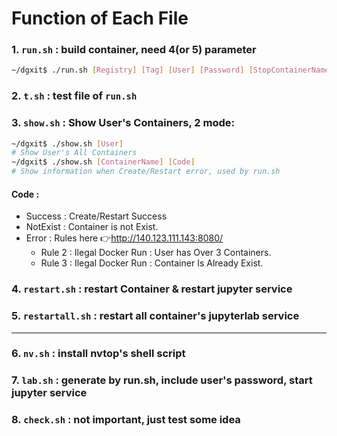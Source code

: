 # Function of Each File
### 1. `run.sh` : build container, need 4(or 5) parameter
```bash
~/dgxit$ ./run.sh [Registry] [Tag] [User] [Password] [StopContainerName]
```
### 2. `t.sh` : test file of `run.sh`
### 3. `show.sh` : Show User's Containers, 2 mode:
```bash
~/dgxit$ ./show.sh [User]
# Show User's All Containers
~/dgxit$ ./show.sh [ContainerName] [Code]
# Show information when Create/Restart error, used by run.sh
```

#### Code : 
* Success : Create/Restart Success
* NotExist : Container is not Exist.
* Error : Rules here 👉http://140.123.111.143:8080/
    * Rule 2 : Ilegal Docker Run : User has Over 3 Containers.
    * Rule 3 : Ilegal Docker Run : Container Is Already Exist.


### 4. `restart.sh` : restart Container & restart jupyter service
### 5. `restartall.sh` : restart all container's jupyterlab service
---
### 6. `nv.sh` : install nvtop's shell script
### 7. `lab.sh` : generate by run.sh, include user's password, start jupyter service
### 8. `check.sh` : not important, just test some idea


